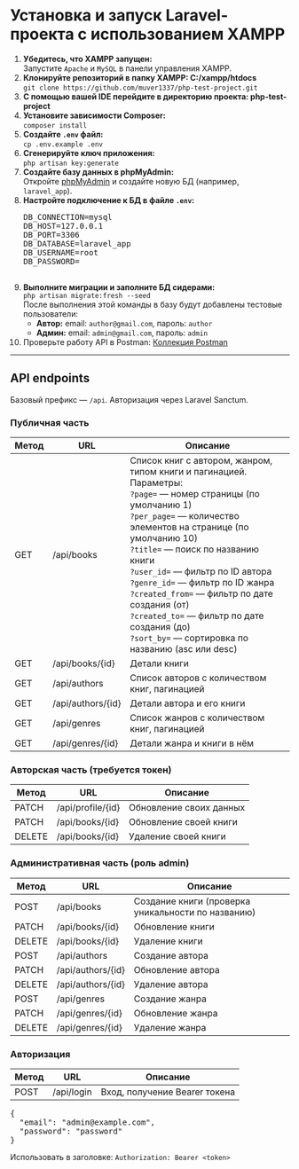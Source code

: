 <h1>Установка и запуск Laravel-проекта с использованием XAMPP</h1>

<ol>
  <li>
    <strong>Убедитесь, что XAMPP запущен:</strong><br>
    Запустите <code>Apache</code> и <code>MySQL</code> в панели управления XAMPP.
  </li>

  <li>
    <strong>Клонируйте репозиторий в папку XAMPP: C:/xampp/htdocs</strong><br>
    <code>git clone https://github.com/muver1337/php-test-project.git</code>
  </li>

  <li>
    <strong>С помощью вашей IDE перейдите в директорию проекта: php-test-project</strong><br>
  </li>

  <li>
    <strong>Установите зависимости Composer:</strong><br>
    <code>composer install</code>
  </li>

  <li>
    <strong>Создайте <code>.env</code> файл:</strong><br>
    <code>cp .env.example .env</code>
  </li>

  <li>
    <strong>Сгенерируйте ключ приложения:</strong><br>
    <code>php artisan key:generate</code>
  </li>

  <li>
    <strong>Создайте базу данных в phpMyAdmin:</strong><br>
    Откройте <a href="http://localhost/phpmyadmin" target="_blank">phpMyAdmin</a> и создайте новую БД (например, <code>laravel_app</code>).
  </li>

  <li>
    <strong>Настройте подключение к БД в файле <code>.env</code>:</strong><br>
    <pre>
DB_CONNECTION=mysql
DB_HOST=127.0.0.1
DB_PORT=3306
DB_DATABASE=laravel_app
DB_USERNAME=root
DB_PASSWORD=
    </pre>
  </li>
  <li>
  <strong>Выполните миграции и заполните БД сидерами:</strong><br>
  <code>php artisan migrate:fresh --seed</code><br>
  После выполнения этой команды в базу будут добавлены тестовые пользователи:<br>
  <ul>
    <li><strong>Автор:</strong> email: <code>author@gmail.com</code>, пароль: <code>author</code></li>
    <li><strong>Админ:</strong> email: <code>admin@gmail.com</code>, пароль: <code>admin</code></li>
  </ul>
</li>
  <li>Проверьте работу API в Postman:
    <a href="https://www.postman.com/interstellar-eclipse-410947/workspace/library/collection/26700924-292505a5-06a3-40c8-aab9-d76b96df7676?action=share&creator=26700924">Коллекция Postman</a>
  </li>
</ol>

<hr>

<h2>API endpoints</h2>
<p>Базовый префикс — <code>/api</code>. Авторизация через Laravel Sanctum.</p>

<h3>Публичная часть</h3>
<table>
<thead><tr><th>Метод</th><th>URL</th><th>Описание</th></tr></thead>
<tbody>
<tr>
  <td>GET</td>
  <td>/api/books</td>
  <td>
    Список книг с автором, жанром, типом книги и пагинацией.<br>
    Параметры:<br>
    <code>?page=</code> — номер страницы (по умолчанию 1)<br>
    <code>?per_page=</code> — количество элементов на странице (по умолчанию 10)<br>
    <code>?title=</code> — поиск по названию книги<br>
    <code>?user_id=</code> — фильтр по ID автора<br>
    <code>?genre_id=</code> — фильтр по ID жанра<br>
    <code>?created_from=</code> — фильтр по дате создания (от)<br>
    <code>?created_to=</code> — фильтр по дате создания (до)<br>
    <code>?sort_by=</code> — сортировка по названию (asc или desc)
  </td>
</tr>
<tr><td>GET</td><td>/api/books/{id}</td><td>Детали книги</td></tr>
<tr><td>GET</td><td>/api/authors</td><td>Список авторов с количеством книг, пагинацией</td></tr>
<tr><td>GET</td><td>/api/authors/{id}</td><td>Детали автора и его книги</td></tr>
<tr><td>GET</td><td>/api/genres</td><td>Список жанров с количеством книг, пагинацией</td></tr>
<tr><td>GET</td><td>/api/genres/{id}</td><td>Детали жанра и книги в нём</td></tr>
</tbody>
</table>

<h3>Авторская часть (требуется токен)</h3>
<table>
<thead><tr><th>Метод</th><th>URL</th><th>Описание</th></tr></thead>
<tbody>
<tr><td>PATCH</td><td>/api/profile/{id}</td><td>Обновление своих данных</td></tr>
<tr><td>PATCH</td><td>/api/books/{id}</td><td>Обновление своей книги</td></tr>
<tr><td>DELETE</td><td>/api/books/{id}</td><td>Удаление своей книги</td></tr>
</tbody>
</table>

<h3>Административная часть (роль admin)</h3>
<table>
<thead><tr><th>Метод</th><th>URL</th><th>Описание</th></tr></thead>
<tbody>
<tr><td>POST</td><td>/api/books</td><td>Создание книги (проверка уникальности по названию)</td></tr>
<tr><td>PATCH</td><td>/api/books/{id}</td><td>Обновление книги</td></tr>
<tr><td>DELETE</td><td>/api/books/{id}</td><td>Удаление книги</td></tr>
<tr><td>POST</td><td>/api/authors</td><td>Создание автора</td></tr>
<tr><td>PATCH</td><td>/api/authors/{id}</td><td>Обновление автора</td></tr>
<tr><td>DELETE</td><td>/api/authors/{id}</td><td>Удаление автора</td></tr>
<tr><td>POST</td><td>/api/genres</td><td>Создание жанра</td></tr>
<tr><td>PATCH</td><td>/api/genres/{id}</td><td>Обновление жанра</td></tr>
<tr><td>DELETE</td><td>/api/genres/{id}</td><td>Удаление жанра</td></tr>
</tbody>
</table>

<h3>Авторизация</h3>
<table>
<thead><tr><th>Метод</th><th>URL</th><th>Описание</th></tr></thead>
<tbody>
<tr><td>POST</td><td>/api/login</td><td>Вход, получение Bearer токена</td></tr>
</tbody>
</table>

<pre>
{
  "email": "admin@example.com",
  "password": "password"
}
</pre>
<p>Использовать в заголовке: <code>Authorization: Bearer &lt;token&gt;</code></p>
